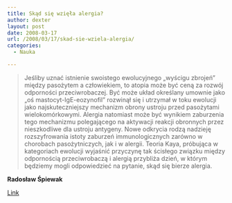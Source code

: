 ```yaml
---
title: Skąd się wzięła alergia?
author: dexter
layout: post
date: 2008-03-17
url: /2008/03/17/skad-sie-wziela-alergia/
categories:
  - Nauka

---
```

> Jeśliby uznać istnienie swoistego ewolucyjnego &#8222;wyścigu zbrojeń&#8221; między pasożytem a człowiekiem, to atopia może być ceną za rozwój odporności przeciwrobaczej. Być może układ określany umownie jako &#8222;oś mastocyt-IgE-eozynofil&#8221; rozwinął się i utrzymał w toku ewolucji jako najskuteczniejszy mechanizm obrony ustroju przed pasożytami wielokomórkowymi. Alergia natomiast może być wynikiem zaburzenia tego mechanizmu polegającego na aktywacji reakcji obronnych przez nieszkodliwe dla ustroju antygeny. Nowe odkrycia rodzą nadzieję rozszyfrowania istoty zaburzeń immunologicznych zarówno w chorobach pasożytniczych, jak i w alergii. Teoria Kaya, próbująca w kategoriach ewolucji wyjaśnić przyczynę tak ścisłego związku między odpornością przeciwrobaczą i alergią przybliża dzień, w którym będziemy mogli odpowiedzieć na pytanie, skąd się bierze alergia.

**Radosław Śpiewak**
  
[Link][1]

 [1]: http://www.alergologia.org/art/alo_art001.html